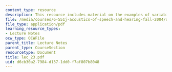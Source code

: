 ```yaml
---
content_type: resource
description: This resource includes material on the examples of variability in speech.
file: /media/courses/6-551j-acoustics-of-speech-and-hearing-fall-2004/d6cb30a27984d1371dd0f7af807b8048_lec_23.pdf
file_type: application/pdf
learning_resource_types:
- Lecture Notes
ocw_type: OCWFile
parent_title: Lecture Notes
parent_type: CourseSection
resourcetype: Document
title: lec_23.pdf
uid: d6cb30a2-7984-d137-1dd0-f7af807b8048
---
```

